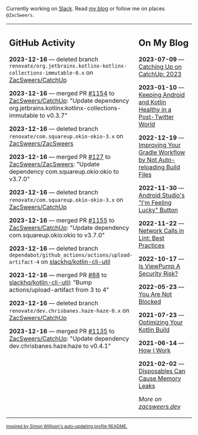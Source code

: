 Currently working on [Slack](https://slack.com/). Read [my blog](https://zacsweers.dev/) or follow me on places `@ZacSweers`.

<table><tr><td valign="top" width="60%">

## GitHub Activity
<!-- githubActivity starts -->
**2023-12-16** — deleted branch `renovate/org.jetbrains.kotlinx-kotlinx-collections-immutable-0.x` on [ZacSweers/CatchUp](https://github.com/ZacSweers/CatchUp)

**2023-12-16** — merged PR [#1154](https://github.com/ZacSweers/CatchUp/pull/1154) to [ZacSweers/CatchUp](https://github.com/ZacSweers/CatchUp): "Update dependency org.jetbrains.kotlinx:kotlinx-collections-immutable to v0.3.7"

**2023-12-16** — deleted branch `renovate/com.squareup.okio-okio-3.x` on [ZacSweers/ZacSweers](https://github.com/ZacSweers/ZacSweers)

**2023-12-16** — merged PR [#127](https://github.com/ZacSweers/ZacSweers/pull/127) to [ZacSweers/ZacSweers](https://github.com/ZacSweers/ZacSweers): "Update dependency com.squareup.okio:okio to v3.7.0"

**2023-12-16** — deleted branch `renovate/com.squareup.okio-okio-3.x` on [ZacSweers/CatchUp](https://github.com/ZacSweers/CatchUp)

**2023-12-16** — merged PR [#1155](https://github.com/ZacSweers/CatchUp/pull/1155) to [ZacSweers/CatchUp](https://github.com/ZacSweers/CatchUp): "Update dependency com.squareup.okio:okio to v3.7.0"

**2023-12-16** — deleted branch `dependabot/github_actions/actions/upload-artifact-4` on [slackhq/kotlin-cli-util](https://github.com/slackhq/kotlin-cli-util)

**2023-12-16** — merged PR [#88](https://github.com/slackhq/kotlin-cli-util/pull/88) to [slackhq/kotlin-cli-util](https://github.com/slackhq/kotlin-cli-util): "Bump actions/upload-artifact from 3 to 4"

**2023-12-16** — deleted branch `renovate/dev.chrisbanes.haze-haze-0.x` on [ZacSweers/CatchUp](https://github.com/ZacSweers/CatchUp)

**2023-12-16** — merged PR [#1135](https://github.com/ZacSweers/CatchUp/pull/1135) to [ZacSweers/CatchUp](https://github.com/ZacSweers/CatchUp): "Update dependency dev.chrisbanes.haze:haze to v0.4.1"
<!-- githubActivity ends -->
</td><td valign="top" width="40%">

## On My Blog
<!-- blog starts -->
**2023-07-09** — [Catching Up on CatchUp: 2023](https://www.zacsweers.dev/catching-up-on-catchup-2023/)

**2023-01-10** — [Keeping Android and Kotlin Healthy in a Post-Twitter World](https://www.zacsweers.dev/keeping-android-healthy/)

**2022-12-19** — [Improving Your Gradle Workflow by Not Auto-reloading Build Files](https://www.zacsweers.dev/improving-your-workflow-by-not-auto-reloading-build-files/)

**2022-11-30** — [Android Studio's "I'm Feeling Lucky" Button](https://www.zacsweers.dev/android-studios-im-feeling-lucky-button/)

**2022-11-22** — [Network Calls in Lint: Best Practices](https://www.zacsweers.dev/network-calls-in-lint-best-practices/)

**2022-10-17** — [Is ViewPump A Security Risk?](https://www.zacsweers.dev/is-viewpump-a-security-risk/)

**2022-05-23** — [You Are Not Blocked](https://www.zacsweers.dev/you-are-not-blocked/)

**2021-07-23** — [Optimizing Your Kotlin Build](https://www.zacsweers.dev/optimizing-your-kotlin-build/)

**2021-06-14** — [How I Work](https://www.zacsweers.dev/how-i-work/)

**2021-02-02** — [Disposables Can Cause Memory Leaks](https://www.zacsweers.dev/disposables-can-cause-memory-leaks/)
<!-- blog ends -->
_More on [zacsweers.dev](https://zacsweers.dev/)_
</td></tr></table>

<sub><a href="https://simonwillison.net/2020/Jul/10/self-updating-profile-readme/">Inspired by Simon Willison's auto-updating profile README.</a></sub>